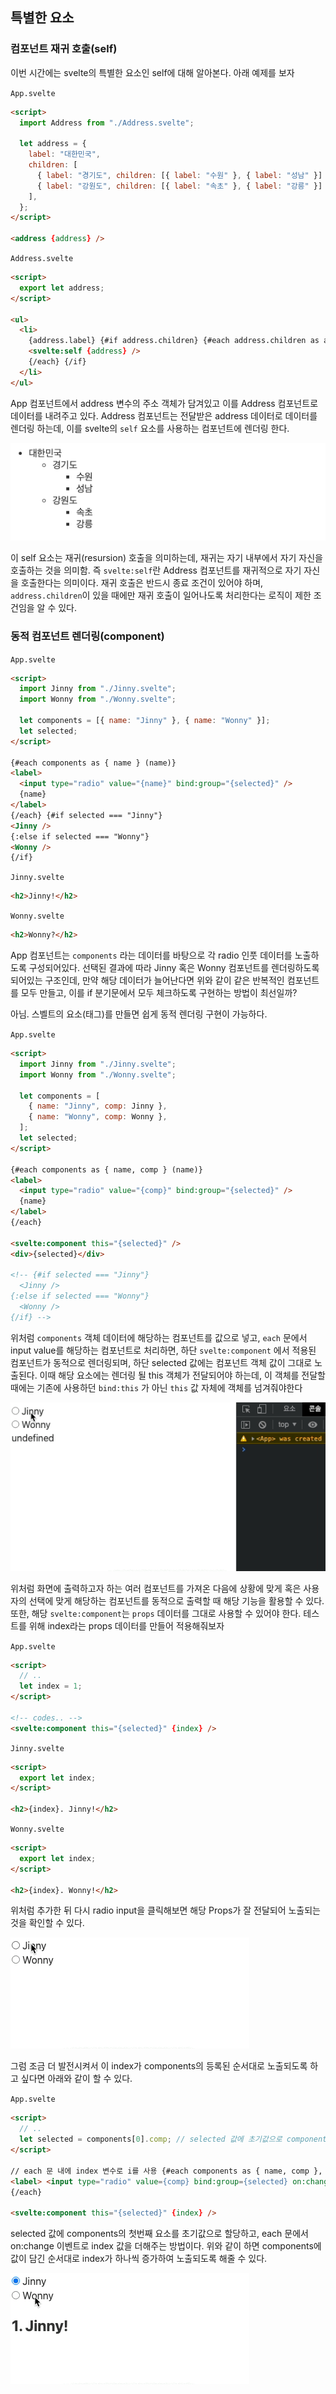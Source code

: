 ﻿## 특별한 요소

### 컴포넌트 재귀 호출(self)

이번 시간에는 svelte의 특별한 요소인 self에 대해 알아본다.
아래 예제를 보자

`App.svelte`

```html
<script>
  import Address from "./Address.svelte";

  let address = {
    label: "대한민국",
    children: [
      { label: "경기도", children: [{ label: "수원" }, { label: "성남" }] },
      { label: "강원도", children: [{ label: "속초" }, { label: "강릉" }] },
    ],
  };
</script>

<address {address} />
```

`Address.svelte`

```html
<script>
  export let address;
</script>

<ul>
  <li>
    {address.label} {#if address.children} {#each address.children as address}
    <svelte:self {address} />
    {/each} {/if}
  </li>
</ul>
```

App 컴포넌트에서 address 변수의 주소 객체가 담겨있고 이를 Address 컴포넌트로 데이터를 내려주고 있다.
Address 컴포넌트는 전달받은 address 데이터로 데이터를 렌더링 하는데, 이를 svelte의 `self` 요소를 사용하는 컴포넌트에 렌더링 한다.

![](../img/220819-1.png)

이 self 요소는 재귀(resursion) 호출을 의미하는데, 재귀는 자기 내부에서 자기 자신을 호출하는 것을 의미함. 즉 `svelte:self`란 Address 컴포넌트를 재귀적으로 자기 자신을 호출한다는 의미이다. 재귀 호출은 반드시 종료 조건이 있어야 하며, `address.children`이 있을 때에만 재귀 호출이 일어나도록 처리한다는 로직이 제한 조건임을 알 수 있다.

### 동적 컴포넌트 렌더링(component)

`App.svelte`

```html
<script>
  import Jinny from "./Jinny.svelte";
  import Wonny from "./Wonny.svelte";

  let components = [{ name: "Jinny" }, { name: "Wonny" }];
  let selected;
</script>

{#each components as { name } (name)}
<label>
  <input type="radio" value="{name}" bind:group="{selected}" />
  {name}
</label>
{/each} {#if selected === "Jinny"}
<Jinny />
{:else if selected === "Wonny"}
<Wonny />
{/if}
```

`Jinny.svelte`

```html
<h2>Jinny!</h2>
```

`Wonny.svelte`

```html
<h2>Wonny?</h2>
```

App 컴포넌트는 `components` 라는 데이터를 바탕으로 각 radio 인풋 데이터를 노출하도록 구성되어있다.
선택된 결과에 따라 Jinny 혹은 Wonny 컴포넌트를 렌더링하도록 되어있는 구조인데, 만약 해당 데이터가 늘어난다면 위와 같이 같은 반복적인 컴포넌트를 모두 만들고, 이를 if 분기문에서 모두 체크하도록 구현하는 방법이 최선일까?

아님. 스벨트의 요소(태그)를 만들면 쉽게 동적 렌더링 구현이 가능하다.

`App.svelte`

```html
<script>
  import Jinny from "./Jinny.svelte";
  import Wonny from "./Wonny.svelte";

  let components = [
    { name: "Jinny", comp: Jinny },
    { name: "Wonny", comp: Wonny },
  ];
  let selected;
</script>

{#each components as { name, comp } (name)}
<label>
  <input type="radio" value="{comp}" bind:group="{selected}" />
  {name}
</label>
{/each}

<svelte:component this="{selected}" />
<div>{selected}</div>

<!-- {#if selected === "Jinny"}
  <Jinny />
{:else if selected === "Wonny"}
  <Wonny /> 
{/if} -->
```

위처럼 `components` 객체 데이터에 해당하는 컴포넌트를 값으로 넣고, `each` 문에서 input value를 해당하는 컴포넌트로 처리하면, 하단 `svelte:component` 에서 적용된 컴포넌트가 동적으로 렌더링되며, 하단 selected 값에는 컴포넌트 객체 값이 그대로 노출된다. 이때 해당 요소에는 렌더링 될 this 객체가 전달되어야 하는데, 이 객체를 전달할 때에는 기존에 사용하던 `bind:this` 가 아닌 `this` 값 자체에 객체를 넘겨줘야한다

![](../img/220820-1.gif)

위처럼 화면에 출력하고자 하는 여러 컴포넌트를 가져온 다음에 상황에 맞게 혹은 사용자의 선택에 맞게 해당하는 컴포넌트를 동적으로 출력할 때 해당 기능을 활용할 수 있다. 또한, 해당 `svelte:component`는 `props` 데이터를 그대로 사용할 수 있어야 한다. 테스트를 위해 index라는 props 데이터를 만들어 적용해줘보자

`App.svelte`

```html
<script>
  // ..
  let index = 1;
</script>

<!-- codes.. -->
<svelte:component this="{selected}" {index} />
```

`Jinny.svelte`

```html
<script>
  export let index;
</script>

<h2>{index}. Jinny!</h2>
```

`Wonny.svelte`

```html
<script>
  export let index;
</script>

<h2>{index}. Wonny!</h2>
```

위처럼 추가한 뒤 다시 radio input을 클릭해보면 해당 Props가 잘 전달되어 노출되는 것을 확인할 수 있다.

![](../img/220820-2.gif)

그럼 조금 더 발전시켜서 이 index가 components의 등록된 순서대로 노출되도록 하고 싶다면
아래와 같이 할 수 있다.

`App.svelte`

```html
<script>
  // ..
  let selected = components[0].comp; // selected 값에 초기값으로 components의 첫번째 컴포넌트 대입
</script>

// each 문 내에 index 변수로 i를 사용 {#each components as { name, comp }, i (name)}
<label> <input type="radio" value={comp} bind:group={selected} on:change={() => (index = i + 1)} /> {name} </label>
{/each}

<svelte:component this="{selected}" {index} />
```

selected 값에 components의 첫번째 요소를 초기값으로 할당하고, each 문에서 on:change 이벤트로 index 값을 더해주는 방법이다. 위와 같이 하면 components에 값이 담긴 순서대로 index가 하나씩 증가하여 노출되도록 해줄 수 있다.

![](../img/220820-3.gif)
